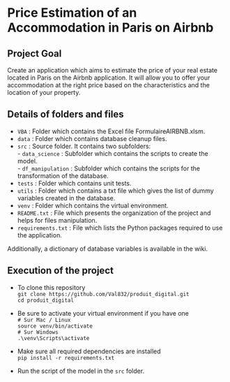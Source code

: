 # Price Estimation of an Accommodation in Paris on Airbnb

## Project Goal

Create an application which aims to estimate the price of your real estate located in Paris on the Airbnb application. It will allow you to offer your accommodation at the right price based on the characteristics and the location of your property.

## Details of folders and files

* `VBA` : Folder which contains the Excel file FormulaireAIRBNB.xlsm.
* `data` : Folder which contains database cleanup files.
* `src` : Source folder. It contains two subfolders:  
        - `data_science` : Subfolder which contains the scripts to create the model.  
        - `df_manipulation` : Subfolder which contains the scripts for the transformation of the database.  
* `tests` : Folder which contains unit tests.
* `utils` : Folder which contains a txt file which gives the list of dummy variables created in the database.
* `venv` : Folder which contains the virtual environment.
* `README.txt` : File which presents the organization of the project and helps for files manipulation.
* `requirements.txt` : File which lists the Python packages required to use the application.  

Additionally, a dictionary of database variables is available in the wiki.

## Execution of the project

* To clone this repository  
  `git clone https://github.com/Val832/produit_digital.git`  
  `cd produit_digital`  

* Be sure to activate your virtual environment if you have one  
  `# Sur Mac / Linux`  
  `source venv/bin/activate`  
  `# Sur Windows`  
  `.\venv\Scripts\activate`  

* Make sure all required dependencies are installed  
  `pip install -r requirements.txt`

* Run the script of the model in the `src` folder.
